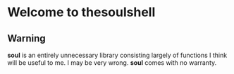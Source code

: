 # Welcome to **thesoulshell**

## Warning

**soul** is an entirely unnecessary library consisting largely of functions I think will be useful to me.
I may be very wrong.  **soul** comes with no warranty.

